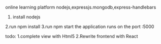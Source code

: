 online learning platform 
nodejs,expressjs.mongodb,express-handlebars


1. install nodejs 



2.run npm install
3.run npm start 
the application runs on the port :5000

todo: 1.complete view with Html5
2.Rewrite frontend with React 
